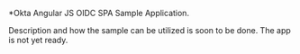 *Okta Angular JS OIDC SPA Sample Application.

Description and how the sample can be utilized is soon to be done. The app is not yet ready. 